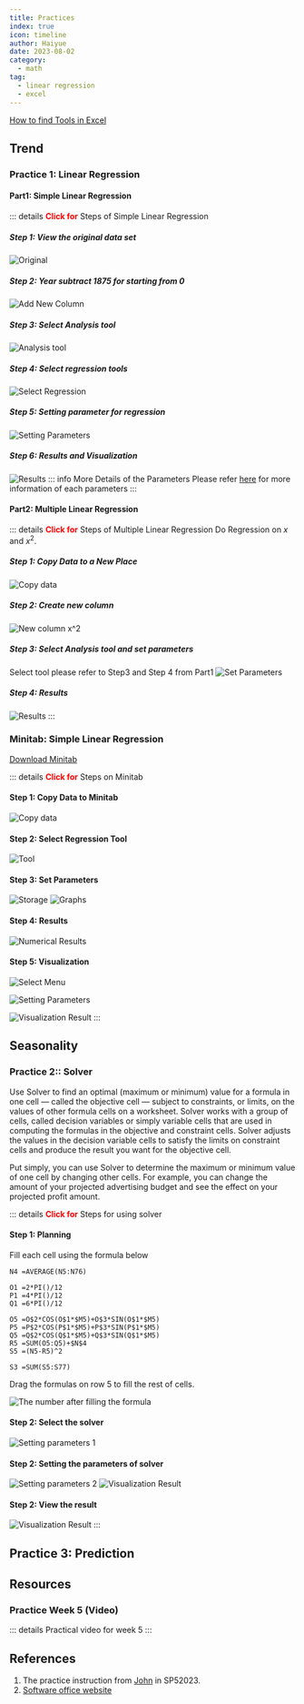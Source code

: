 ```yaml
---
title: Practices
index: true
icon: timeline
author: Haiyue
date: 2023-08-02
category:
  - math
tag:
  - linear regression
  - excel
---
```

[How to find Tools in Excel](https://zhuanlan.zhihu.com/p/61531510)

## Trend
### **Practice 1**: Linear Regression
#### **Part1**: Simple Linear Regression
::: details <span style="color:red;font-weight: bold;">Click for</span> Steps of Simple Linear Regression
##### **Step 1**: View the original data set
![Original](/data/unisa/AdvancedAnalytic1/LakeHuron-1.png)

##### **Step 2**: Year subtract 1875 for starting from 0
![Add New Column](/data/unisa/AdvancedAnalytic1/LakeHuron-2.jpg)

##### **Step 3**: Select Analysis tool
![Analysis tool](/data/unisa/AdvancedAnalytic1/LakeHuron-3.png)

##### **Step 4**: Select regression tools
![Select Regression](/data/unisa/AdvancedAnalytic1/LakeHuron-4.jpg)

##### **Step 5**: Setting parameter for regression
![Setting Parameters](/data/unisa/AdvancedAnalytic1/LakeHuron-5.jpg)

##### **Step 6**: Results and Visualization
![Results](/data/unisa/AdvancedAnalytic1/LakeHuron-6.jpg)
::: info More Details of the Parameters
Please refer [here](./LinearRegressionAnalysis) for more information of each parameters
:::


#### **Part2**: Multiple Linear Regression
::: details <span style="color:red;font-weight: bold;">Click for</span> Steps of Multiple Linear Regression
Do Regression on $x$ and $x^2$.
##### **Step 1**: Copy Data to a New Place
![Copy data](/data/unisa/AdvancedAnalytic1/LakeHuron-part2-1.jpg)

##### **Step 2**: Create new column
![New column $x^2$](/data/unisa/AdvancedAnalytic1/LakeHuron-part2-2.jpg)

##### **Step 3**: Select Analysis tool and set parameters
Select tool please refer to Step3 and Step 4 from Part1
![Set Parameters](/data/unisa/AdvancedAnalytic1/LakeHuron-part2-3.jpg)

##### **Step 4**: Results
![Results](/data/unisa/AdvancedAnalytic1/LakeHuron-part2-4.jpg)
:::


### **Minitab**: Simple Linear Regression
[Download Minitab](https://drive.google.com/file/d/1G7GS4dQ-b22q4gMHFv4wojYlHMJHgk-m/view?usp=drive_link)

::: details <span style="color:red;font-weight: bold;">Click for</span> Steps on Minitab
#### **Step 1**: Copy Data to Minitab
![Copy data](/data/unisa/AdvancedAnalytic1/minitab-simple-1.jpg)

#### **Step 2**: Select Regression Tool
![Tool](/data/unisa/AdvancedAnalytic1/minitab-simple-2.jpg)

#### **Step 3**: Set Parameters
![Storage](/data/unisa/AdvancedAnalytic1/minitab-simple-3.jpg)
![Graphs](/data/unisa/AdvancedAnalytic1/minitab-simple-4.jpg)

#### **Step 4**: Results
![Numerical Results](/data/unisa/AdvancedAnalytic1/minitab-simple-5.jpg)

#### **Step 5**: Visualization
![Select Menu](/data/unisa/AdvancedAnalytic1/minitab-simple-6.jpg)

![Setting Parameters](/data/unisa/AdvancedAnalytic1/minitab-simple-7.jpg)

![Visualization Result](/data/unisa/AdvancedAnalytic1/minitab-simple-8.jpg)
::: 

## Seasonality
### **Practice 2**:: Solver
Use Solver to find an optimal (maximum or minimum) value for a formula in one cell — called the objective cell — subject to constraints, or limits, on the values of other formula cells on a worksheet. Solver works with a group of cells, called decision variables or simply variable cells that are used in computing the formulas in the objective and constraint cells. Solver adjusts the values in the decision variable cells to satisfy the limits on constraint cells and produce the result you want for the objective cell.

Put simply, you can use Solver to determine the maximum or minimum value of one cell by changing other cells. For example, you can change the amount of your projected advertising budget and see the effect on your projected profit amount.

::: details <span style="color:red;font-weight: bold;">Click for</span> Steps for using solver
#### Step 1: Planning
Fill each cell using the formula below
``` vba
N4 =AVERAGE(N5:N76)
 
O1 =2*PI()/12
P1 =4*PI()/12
Q1 =6*PI()/12
 
O5 =O$2*COS(O$1*$M5)+O$3*SIN(O$1*$M5)
P5 =P$2*COS(P$1*$M5)+P$3*SIN(P$1*$M5)
Q5 =Q$2*COS(Q$1*$M5)+Q$3*SIN(Q$1*$M5)
R5 =SUM(O5:Q5)+$N$4
S5 =(N5-R5)^2

S3 =SUM(S5:S77)
```
Drag the formulas on row 5 to fill the rest of cells.

![The number after filling the formula](/data/unisa/AdvancedAnalytic1/Solver-1.jpg)

#### Step 2: Select the solver
![Setting parameters 1](/data/unisa/AdvancedAnalytic1/Solver-2.jpg)

#### Step 2: Setting the parameters of solver
![Setting parameters 2](/data/unisa/AdvancedAnalytic1/Solver-3.jpg)
![Visualization Result](/data/unisa/AdvancedAnalytic1/Solver-4.jpg)

#### Step 2: View the result
![Visualization Result](/data/unisa/AdvancedAnalytic1/Solver-5.jpg)
:::

## **Practice 3**: Prediction

## Resources
### Practice Week 5 (Video)
::: details Practical video for week 5
<YouTube id="l86bk7thYSE" />
:::


## References
01. The practice instruction from [John](https://people.unisa.edu.au/john.boland) in SP52023.
02. [Software office website](https://support.microsoft.com/en-gb/office/define-and-solve-a-problem-by-using-solver-5d1a388f-079d-43ac-a7eb-f63e45925040#:~:text=Solver%20adjusts%20the%20values%20in,cell%20by%20changing%20other%20cells.)
